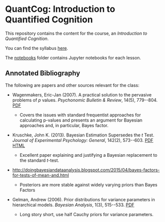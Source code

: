 # QuantCog: Introduction to Quantified Cognition

This repository contains the content for the course, an *Introduction to Quantified Cognition*. 

You can find the syllabus [here](syllabus/syllabus.pdf). 

The [notebooks](notebooks) folder contains Jupyter notebooks for each lesson.

## Annotated Bibliography

The following are papers and other sources relevant for the class:

- Wagenmakers, Eric-Jan (2007). A practical solution to the pervasive problems of *p* values. *Psychonomic Bulletin & Review*, 14(5), 779--804.
[PDF](https://www.ejwagenmakers.com/2007/pValueProblems.pdf)
  - Covers the issues with standard frequentist approaches for calculating p-values and presents an argument for Bayesian approaches and, in particular, Bayes factor.

- Kruschke, John K. (2013). Bayesian Estimation Supersedes the *t* Test. *Journal of Experimental Psychology: General*, 142(2), 573--603.
[PDF](http://www.indiana.edu/~kruschke/articles/Kruschke2013JEPG.pdf)
[HTML](http://www.indiana.edu/~kruschke/BEST/)
  - Excellent paper explaining and justifying a Bayesian replacement to the standard *t*-test.

- http://doingbayesiandataanalysis.blogspot.com/2015/04/bayes-factors-for-tests-of-mean-and.html
  - Posteriors are more stable against widely varying priors than Bayes Factors

- Gelman, Andrew (2006). Prior distributions for variance parameters in hierarchical models. *Bayesian Analysis*, 1(3), 515--533.
[PDF](http://www.stat.columbia.edu/~gelman/research/published/taumain.pdf)
  - Long story short, use half Cauchy priors for variance parameters.
